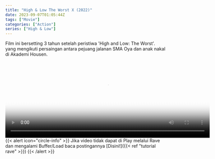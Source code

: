 ```yaml
---
title: "High & Low The Worst X (2022)"
date: 2023-09-07T01:05:44Z
tags: ["Movie"]
categories: ["Action"]
series: ["High & Low"]
---
```


Film ini bersetting 3 tahun setelah peristiwa 'High and Low: The Worst'. yang mengikuti persaingan antara pejuang jalanan SMA Oya dan anak nakal di Akademi Housen.

<video id="video-2" 
class="art-preview lazy video-js vjs-default-skin vjs-big-play-centered" 
controls preload="auto" 
width="640" 
height="240"
poster="https://www.themoviedb.org/t/p/original/tfq3GsbWZA1nsIlhowB75G6V1Ym.jpg" 
data-setup='{ "example_option": true, "width": "auto", "height": "auto", "techOrder": ["html5","flash"] }' 
onseeked="true"> <source src="https://kp3d-my.sharepoint.com/personal/ryoo_kp3d_onmicrosoft_com/_layouts/15/download.aspx?share=Eb7ymHhte6lIjBYlTG8fCVgBv5h6orV42Q7lgwcS_c7e4g" type='video/mp4'>
</video>
<br>
{{< alert icon="circle-info" >}}
Jika video tidak dapat di Play melalui Rave dan mengalami Buffer/Load baca postingannya [Disini!]({{< ref "tutorial rave" >}})
{{< /alert >}}
